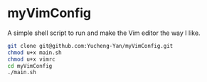# myVimConfig
A simple shell script to run and make the Vim editor the way I like.
```bash
git clone git@github.com:Yucheng-Yan/myVimConfig.git
chmod u+x main.sh
chmod u+x vimrc
cd myVimConfig
./main.sh
```
